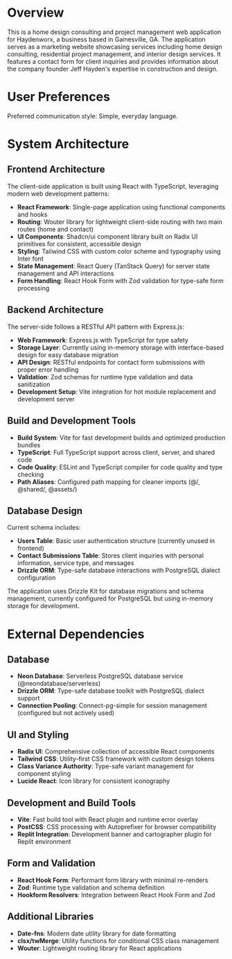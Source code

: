 # Overview

This is a home design consulting and project management web application for Haydenworx, a business based in Gainesville, GA. The application serves as a marketing website showcasing services including home design consulting, residential project management, and interior design services. It features a contact form for client inquiries and provides information about the company founder Jeff Hayden's expertise in construction and design.

# User Preferences

Preferred communication style: Simple, everyday language.

# System Architecture

## Frontend Architecture
The client-side application is built using React with TypeScript, leveraging modern web development patterns:

- **React Framework**: Single-page application using functional components and hooks
- **Routing**: Wouter library for lightweight client-side routing with two main routes (home and contact)
- **UI Components**: Shadcn/ui component library built on Radix UI primitives for consistent, accessible design
- **Styling**: Tailwind CSS with custom color scheme and typography using Inter font
- **State Management**: React Query (TanStack Query) for server state management and API interactions
- **Form Handling**: React Hook Form with Zod validation for type-safe form processing

## Backend Architecture
The server-side follows a RESTful API pattern with Express.js:

- **Web Framework**: Express.js with TypeScript for type safety
- **Storage Layer**: Currently using in-memory storage with interface-based design for easy database migration
- **API Design**: RESTful endpoints for contact form submissions with proper error handling
- **Validation**: Zod schemas for runtime type validation and data sanitization
- **Development Setup**: Vite integration for hot module replacement and development server

## Build and Development Tools
- **Build System**: Vite for fast development builds and optimized production bundles
- **TypeScript**: Full TypeScript support across client, server, and shared code
- **Code Quality**: ESLint and TypeScript compiler for code quality and type checking
- **Path Aliases**: Configured path mapping for cleaner imports (@/, @shared/, @assets/)

## Database Design
Current schema includes:
- **Users Table**: Basic user authentication structure (currently unused in frontend)
- **Contact Submissions Table**: Stores client inquiries with personal information, service type, and messages
- **Drizzle ORM**: Type-safe database interactions with PostgreSQL dialect configuration

The application uses Drizzle Kit for database migrations and schema management, currently configured for PostgreSQL but using in-memory storage for development.

# External Dependencies

## Database
- **Neon Database**: Serverless PostgreSQL database service (@neondatabase/serverless)
- **Drizzle ORM**: Type-safe database toolkit with PostgreSQL dialect support
- **Connection Pooling**: Connect-pg-simple for session management (configured but not actively used)

## UI and Styling
- **Radix UI**: Comprehensive collection of accessible React components
- **Tailwind CSS**: Utility-first CSS framework with custom design tokens
- **Class Variance Authority**: Type-safe variant management for component styling
- **Lucide React**: Icon library for consistent iconography

## Development and Build Tools
- **Vite**: Fast build tool with React plugin and runtime error overlay
- **PostCSS**: CSS processing with Autoprefixer for browser compatibility
- **Replit Integration**: Development banner and cartographer plugin for Replit environment

## Form and Validation
- **React Hook Form**: Performant form library with minimal re-renders
- **Zod**: Runtime type validation and schema definition
- **Hookform Resolvers**: Integration between React Hook Form and Zod

## Additional Libraries
- **Date-fns**: Modern date utility library for date formatting
- **clsx/twMerge**: Utility functions for conditional CSS class management
- **Wouter**: Lightweight routing library for React applications